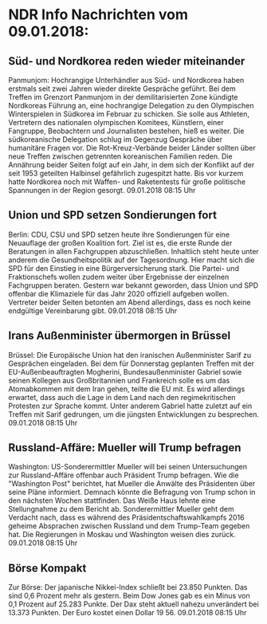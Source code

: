 # NDR Info Nachrichten vom 09.01.2018:


## Süd- und Nordkorea reden wieder miteinander
Panmunjom:			Hochrangige Unterhändler aus Süd- und Nordkorea haben erstmals seit zwei Jahren wieder direkte Gespräche geführt. Bei dem Treffen im Grenzort Panmunjom in der demilitarisierten Zone kündigte Nordkoreas Führung an, eine hochrangige Delegation zu den Olympischen Winterspielen in Südkorea im Februar zu schicken. Sie solle aus Athleten, Vertretern des nationalen olympischen Komitees, Künstlern, einer Fangruppe, Beobachtern und Journalisten bestehen, hieß es weiter. Die südkoreanische Delegation schlug im Gegenzug Gespräche über humanitäre Fragen vor. Die Rot-Kreuz-Verbände beider Länder sollten über neue Treffen zwischen getrennten koreanischen Familien reden. Die Annährung beider Seiten folgt auf ein Jahr, in dem sich der Konflikt auf der seit 1953 geteilten Halbinsel gefährlich zugespitzt hatte. Bis vor kurzem hatte Nordkorea noch mit Waffen- und Raketentests für große politische Spannungen in der Region gesorgt. 09.01.2018 08:15 Uhr 

## Union und SPD setzen Sondierungen fort
Berlin:	CDU, CSU und SPD setzen heute ihre Sondierungen für eine Neuauflage der großen Koalition fort. Ziel ist es, die erste Runde der Beratungen in allen Fachgruppen abzuschließen. Inhaltlich steht heute unter anderem die Gesundheitspolitik auf der Tagesordnung. Hier macht sich die SPD für den Einstieg in eine Bürgerversicherung stark. Die Partei- und Fraktionschefs wollen zudem weiter über Ergebnisse der einzelnen Fachgruppen beraten. Gestern war bekannt geworden, dass Union und SPD offenbar die Klimaziele für das Jahr 2020 offiziell aufgeben wollen. Vertreter beider Seiten betonten am Abend allerdings, dass es noch keine endgültige Vereinbarung gibt. 09.01.2018 08:15 Uhr 

## Irans Außenminister übermorgen in Brüssel
Brüssel: Die Europäische Union hat den iranischen Außenminister Sarif zu Gesprächen eingeladen. Bei dem für Donnerstag geplanten Treffen mit der EU-Außenbeauftragten Mogherini, Bundesaußenminister Gabriel sowie seinen Kollegen aus Großbritannien und Frankreich solle es um das Atomabkommen mit dem Iran gehen, teilte die EU mit. Es wird allerdings erwartet, dass auch die Lage in dem Land nach den regimekritischen Protesten zur Sprache kommt. Unter anderem Gabriel hatte zuletzt auf ein Treffen mit Sarif gedrungen, um die jüngsten Entwicklungen zu besprechen. 09.01.2018 08:15 Uhr 

## Russland-Affäre: Mueller will Trump befragen
Washington: US-Sonderermittler Mueller will bei seinen Untersuchungen zur Russland-Affäre offenbar auch Präsident Trump befragen. Wie die "Washington Post" berichtet, hat Mueller die Anwälte des Präsidenten über seine Pläne informiert. Demnach könnte die Befragung von Trump schon in den nächsten Wochen stattfinden. Das Weiße Haus lehnte eine Stellungnahme zu dem Bericht ab. Sonderermittler Mueller geht dem Verdacht nach, dass es während des Präsidentschaftswahlkampfs 2016 geheime Absprachen zwischen Russland und dem Trump-Team gegeben hat. Die Regierungen in Moskau und Washington weisen dies zurück. 09.01.2018 08:15 Uhr 

## Börse Kompakt
Zur Börse: Der japanische Nikkei-Index schließt bei 23.850 Punkten. Das sind 0,6 Prozent mehr als gestern. Beim Dow Jones gab es ein Minus von 0,1 Prozent auf 25.283 Punkte. Der Dax steht aktuell nahezu unverändert bei 13.373 Punkten. Der Euro kostet einen Dollar 19 56. 09.01.2018 08:15 Uhr 
